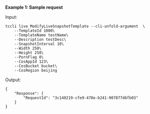 **Example 1: Sample request**



Input: 

```
tccli live ModifyLiveSnapshotTemplate --cli-unfold-argument  \
    --TemplateId 1000\
    --TemplateName testName\
    --Description testDesc\
    --SnapshotInterval 10\
    --Width 250\
    --Height 250\
    --PornFlag 0\
    --CosAppId 123\
    --CosBucket bucket\
    --CosRegion beijing
```

Output: 
```
{
    "Response": {
        "RequestId": "3c140219-cfe9-470e-b241-907877d6fb03"
    }
}
```

